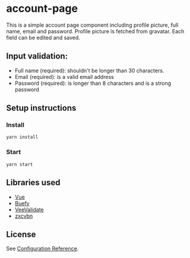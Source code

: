 # account-page

This is a simple account page component including profile picture, full name, email and password. Profile picture is fetched from gravatar. Each field can be edited and saved.

## Input validation:

- Full name (required): shouldn't be longer than 30 characters.
- Email (required): is a valid email address
- Password (required): is longer than 8 characters and is a strong password

## Setup instructions

### Install

```
yarn install
```

### Start

```
yarn start
```

## Libraries used

- [Vue]()
- [Buefy]()
- [VeeValidate]()
- [zxcvbn]()

## License

See [Configuration Reference](https://cli.vuejs.org/config/).
